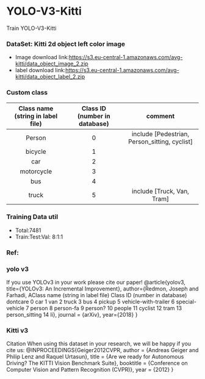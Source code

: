 # YOLO-V3-Kitti
Train YOLO-V3-Kitti

### DataSet: Kitti 2d object left color image
* Image download link:https://s3.eu-central-1.amazonaws.com/avg-kitti/data_object_image_2.zip
* label download link:https://s3.eu-central-1.amazonaws.com/avg-kitti/data_object_label_2.zip

### Custom class
|Class name (string in label file)|	Class ID (number in database)|comment|
|:-:|:-:|:-:|
|Person|0|include [Pedestrian, Person_sitting, cyclist]|
|bicycle|1||
|car|2||
|motorcycle|3||
|bus|4||
|truck|5|include [Truck, Van, Tram]|

### Training Data util
* Total:7481
* Train:Test:Val: 8:1:1

### Ref:
### yolo v3
If you use YOLOv3 in your work please cite our paper!
@article{yolov3,
  title={YOLOv3: An Incremental Improvement},
  author={Redmon, Joseph and Farhadi, AClass name (string in label file)	Class ID (number in database)
dontcare	0
car	1
van	2
truck	3
bus	4
pickup	5
vehicle-with-trailer	6
special-vehicle	7
person	8
person-fa	9
person?	10
people	11
cyclist	12
tram	13
person_sitting	14
li},
  journal = {arXiv},
  year={2018}
}
### Kitti v3
Citation
When using this dataset in your research, we will be happy if you cite us:
@INPROCEEDINGS{Geiger2012CVPR,
  author = {Andreas Geiger and Philip Lenz and Raquel Urtasun},
  title = {Are we ready for Autonomous Driving? The KITTI Vision Benchmark Suite},
  booktitle = {Conference on Computer Vision and Pattern	Recognition (CVPR)},
  year = {2012}
}
